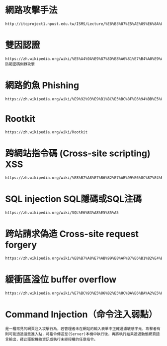# 網路攻擊手法 
~~~
http://itcproject1.npust.edu.tw/ISMS/Lecture/%E8%B3%87%E5%AE%89%E6%8A%80%E8%A1%93/%E7%B6%B2%E8%B7%AF%E6%94%BB%E6%93%8A%E6%8A%80%E8%A1%93%E5%88%86%E6%9E%90.pdf
~~~
# 雙因認證 
~~~
https://zh.wikipedia.org/wiki/%E5%A4%9A%E9%87%8D%E8%A6%81%E7%B4%A0%E9%A9%97%E8%AD%89
防範密碼側錄攻擊
~~~
# 網路釣魚 Phishing
~~~
https://zh.wikipedia.org/wiki/%E9%92%93%E9%B1%BC%E5%BC%8F%E6%94%BB%E5%87%BB
~~~
# Rootkit 
~~~
https://zh.wikipedia.org/wiki/Rootkit
~~~
# 跨網站指令碼 (Cross-site scripting) XSS
~~~
https://zh.wikipedia.org/wiki/%E8%B7%A8%E7%B6%B2%E7%AB%99%E6%8C%87%E4%BB%A4%E7%A2%BC
~~~
# SQL injection SQL隱碼或SQL注碼
~~~
https://zh.wikipedia.org/wiki/SQL%E6%B3%A8%E5%85%A5
~~~
# 跨站請求偽造 Cross-site request  forgery
~~~
https://zh.wikipedia.org/wiki/%E8%B7%A8%E7%AB%99%E8%AF%B7%E6%B1%82%E4%BC%AA%E9%80%A0
~~~
# 緩衝區溢位 buffer overflow
~~~
https://zh.wikipedia.org/wiki/%E7%BC%93%E5%86%B2%E5%8C%BA%E6%BA%A2%E5%87%BA
~~~
# Command Injection（命令注入弱點）
~~~
是一種常見的網頁注入攻擊行為，若管理者未在網站的輸入表單中正確過濾敏感字元，攻擊者有則可能透過這些進入點，將指令傳送至(Server)本機中執行後，再將執行結果透過動態網頁語言輸出，藉此獲取機敏資訊或執行未經授權的任意指令。
~~~
# 
